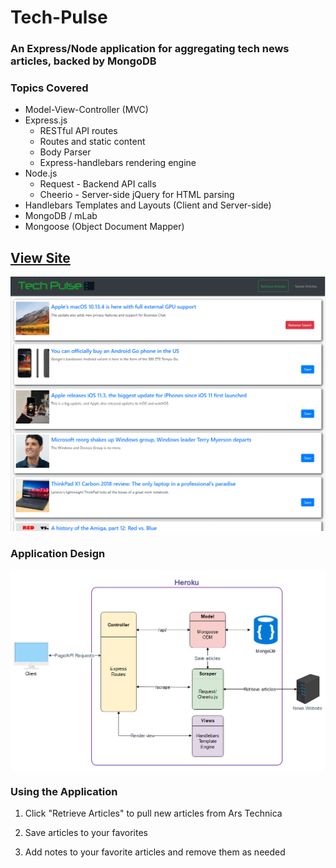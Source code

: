 # Tech-Pulse
### An Express/Node application for aggregating tech news articles, backed by MongoDB

### Topics Covered
* Model-View-Controller (MVC)
* Express.js
    * RESTful API routes
    * Routes and static content
    * Body Parser
    * Express-handlebars rendering engine
* Node.js
    * Request - Backend API calls
    * Cheerio - Server-side jQuery for HTML parsing
* Handlebars Templates and Layouts (Client and Server-side)
* MongoDB / mLab
* Mongoose (Object Document Mapper)

## [View Site](https://tech-pulse.herokuapp.com/ "Tech Pulse")


![Tech Pulse Screenshot](samples/screenshot.png?raw=true "Tech Pulse")


### Application Design
<p align="center">
   <img src="samples/architecture.png?raw=true" alt="Application Design" width="800px" align="center" />
</p>


### Using the Application
1. Click "Retrieve Articles" to pull new articles from Ars Technica

2. Save articles to your favorites

3. Add notes to your favorite articles and remove them as needed

   